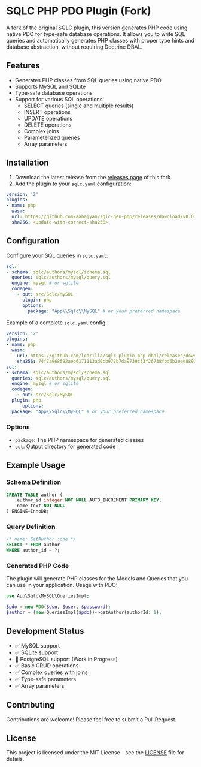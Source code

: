 # SQLC PHP PDO Plugin (Fork)

A fork of the original SQLC plugin, this version generates PHP code using native PDO for type-safe database operations. It allows you to write SQL queries and automatically generates PHP classes with proper type hints and database abstraction, without requiring Doctrine DBAL.

## Features

- Generates PHP classes from SQL queries using native PDO
- Supports MySQL and SQLite
- Type-safe database operations
- Support for various SQL operations:
  - SELECT queries (single and multiple results)
  - INSERT operations
  - UPDATE operations
  - DELETE operations
  - Complex joins
  - Parameterized queries
  - Array parameters

## Installation

1. Download the latest release from the [releases page](https://github.com/aabajyan/sqlc-gen-php/releases) of this fork
2. Add the plugin to your `sqlc.yaml` configuration:

```yaml
version: '2'
plugins:
- name: php
  wasm:
  url: https://github.com/aabajyan/sqlc-gen-php/releases/download/v0.0.2/sqlc-gen-php.wasm
  sha256: <update-with-correct-sha256>
```

## Configuration

Configure your SQL queries in `sqlc.yaml`:

```yaml
sql:
- schema: sqlc/authors/mysql/schema.sql
  queries: sqlc/authors/mysql/query.sql
  engine: mysql # or sqlite
  codegen:
    - out: src/Sqlc/MySQL
      plugin: php
      options:
        package: "App\\Sqlc\\MySQL" # or your preferred namespace
```

Example of a complete `sqlc.yaml` config:

```yaml
version: '2'
plugins:
- name: php
  wasm:
    url: https://github.com/lcarilla/sqlc-plugin-php-dbal/releases/download/v0.0.2/sqlc-gen-php.wasm
    sha256: 74f7a968592aeb6171113ad0cb972b7da9739c33f26738fbd6b2eee8893ce157
sql:
- schema: sqlc/authors/mysql/schema.sql
  queries: sqlc/authors/mysql/query.sql
  engine: mysql # or sqlite
  codegen:
    - out: src/Sqlc/MySQL
  plugin: php
      options:
  package: "App\\Sqlc\\MySQL" # or your preferred namespace
```

### Options

- `package`: The PHP namespace for generated classes
- `out`: Output directory for generated code

## Example Usage

### Schema Definition

```sql
CREATE TABLE author (
    author_id integer NOT NULL AUTO_INCREMENT PRIMARY KEY,
    name text NOT NULL
) ENGINE=InnoDB;
```

### Query Definition

```sql
/* name: GetAuthor :one */
SELECT * FROM author
WHERE author_id = ?;
```

### Generated PHP Code

The plugin will generate PHP classes for the Models and Queries that you can use in your application. Usage with PDO:

```php
use App\Sqlc\MySQL\QueriesImpl;

$pdo = new PDO($dsn, $user, $password);
$author = (new QueriesImpl($pdo))->getAuthor(authorId: 1);
```

## Development Status

- ✅ MySQL support
- ✅ SQLite support
- 🚧 PostgreSQL support (Work in Progress)
- ✅ Basic CRUD operations
- ✅ Complex queries with joins
- ✅ Type-safe parameters
- ✅ Array parameters

## Contributing

Contributions are welcome! Please feel free to submit a Pull Request.

## License

This project is licensed under the MIT License - see the [LICENSE](LICENSE) file for details.
